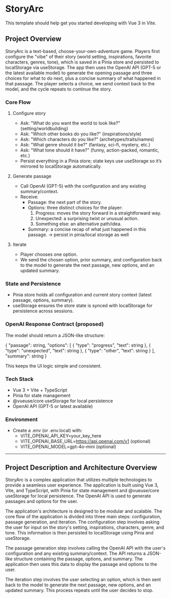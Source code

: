 # StoryArc

This template should help get you started developing with Vue 3 in Vite.

## Project Overview

StoryArc is a text-based, choose-your-own-adventure game. Players first configure the "vibe" of their story (world setting, inspirations, favorite characters, genres, tone), which is saved in a Pinia store and persisted to localStorage via useStorage. The app then uses the OpenAI API (GPT-5 or the latest available model) to generate the opening passage and three choices for what to do next, plus a concise summary of what happened in that passage. The player selects a choice, we send context back to the model, and the cycle repeats to continue the story.

### Core Flow

1. Configure story
   - Ask: "What do you want the world to look like?" (setting/worldbuilding)
   - Ask: "Which other books do you like?" (inspirations/style)
   - Ask: "Which characters do you like?" (archetypes/traits/names)
   - Ask: "What genre should it be?" (fantasy, sci-fi, mystery, etc.)
   - Ask: "What tone should it have?" (funny, action-packed, romantic, etc.)
   - Persist everything in a Pinia store; state keys use useStorage so it’s mirrored to localStorage automatically.

2. Generate passage
   - Call OpenAI (GPT-5) with the configuration and any existing summary/context.
   - Receive:
     - Passage: the next part of the story.
     - Options: three distinct choices for the player:
       1. Progress: moves the story forward in a straightforward way.
       2. Unexpected: a surprising twist or unusual action.
       3. Something else: an alternative path/idea.
     - Summary: a concise recap of what just happened in this passage. -> persist in pinia/local storage as well

3. Iterate
   - Player chooses one option.
   - We send the chosen option, prior summary, and configuration back to the model to generate the next passage, new options, and an updated summary.

### State and Persistence

- Pinia store holds all configuration and current story context (latest passage, options, summary).
- useStorage ensures the store state is synced with localStorage for persistence across sessions.

### OpenAI Response Contract (proposed)

The model should return a JSON-like structure:

{
"passage": string,
"options": [
{ "type": "progress", "text": string },
{ "type": "unexpected", "text": string },
{ "type": "other", "text": string }
],
"summary": string
}

This keeps the UI logic simple and consistent.

### Tech Stack

- Vue 3 + Vite + TypeScript
- Pinia for state management
- @vueuse/core useStorage for local persistence
- OpenAI API (GPT-5 or latest available)

### Environment

- Create a .env (or .env.local) with:
  - VITE_OPENAI_API_KEY=your_key_here
  - VITE_OPENAI_BASE_URL=https://api.openai.com/v1 (optional)
  - VITE_OPENAI_MODEL=gpt-4o-mini (optional)

---

## Project Description and Architecture Overview

StoryArc is a complex application that utilizes multiple technologies to provide a seamless user experience. The application is built using Vue 3, Vite, and TypeScript, with Pinia for state management and @vueuse/core useStorage for local persistence. The OpenAI API is used to generate passages and options for the user.

The application's architecture is designed to be modular and scalable. The core flow of the application is divided into three main steps: configuration, passage generation, and iteration. The configuration step involves asking the user for input on the story's setting, inspirations, characters, genre, and tone. This information is then persisted to localStorage using Pinia and useStorage.

The passage generation step involves calling the OpenAI API with the user's configuration and any existing summary/context. The API returns a JSON-like structure containing the passage, options, and summary. The application then uses this data to display the passage and options to the user.

The iteration step involves the user selecting an option, which is then sent back to the model to generate the next passage, new options, and an updated summary. This process repeats until the user decides to stop.
